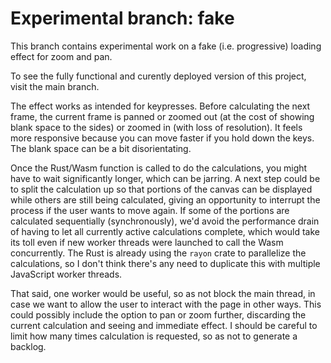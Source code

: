 # Experimental branch: fake

This branch contains experimental work on a fake (i.e. progressive) loading effect for zoom and pan.

To see the fully functional and curently deployed version of this project, visit the main branch.

The effect works as intended for keypresses. Before calculating the next frame, the current frame is panned or zoomed out (at the cost of showing blank space to the sides) or zoomed in (with loss of resolution). It feels more responsive because you can move faster if you hold down the keys. The blank space can be a bit disorientating.

Once the Rust/Wasm function is called to do the calculations, you might have to wait significantly longer, which can be jarring. A next step could be to split the calculation up so that portions of the canvas can be displayed while others are still being calculated, giving an opportunity to interrupt the process if the user wants to move again. If some of the portions are calculated sequentially (synchronously), we'd avoid the performance drain of having to let all currently active calculations complete, which would take its toll even if new worker threads were launched to call the Wasm concurrently. The Rust is already using the `rayon` crate to parallelize the calculations, so I don't think there's any need to duplicate this with multiple JavaScript worker threads.

That said, one worker would be useful, so as not block the main thread, in case we want to allow the user to interact with the page in other ways. This could possibly include the option to pan or zoom further, discarding the current calculation and seeing and immediate effect. I should be careful to limit how many times calculation is requested, so as not to generate a backlog.
